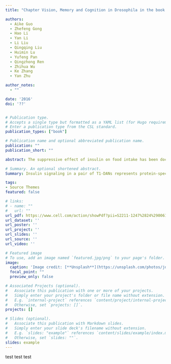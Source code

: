 ```yaml
---
title: "Chapter Vision, Memory and Cognition in Drosophila in the book of Learning and Memory: A Comprehensive Reference, 2nd edition"

authors:
  - Aike Guo
  - Zhefeng Gong
  - Hao Li
  - Yan Li
  - Li Liu
  - Qingqing Liu
  - Huimin Lu
  - Yufeng Pan
  - Qingzhong Ren
  - Zhihua Wu
  - Ke Zhang
  - Yan Zhu

author_notes:
  - ""

date: '2016'
doi: '??'


# Publication type.
# Accepts a single type but formatted as a YAML list (for Hugo requirements).
# Enter a publication type from the CSL standard.
publication_types: ["book"]

# Publication name and optional abbreviated publication name.
publication: ""
publication_short: ""

abstract: The suppressive effect of insulin on food intake has been documented for decades. However, whether insulin signals can encode a certain type of nutrients to regulate nutrient-specific feeding behavior remains elusive. Here, we show that in female Drosophila, a pair of dopaminergic neurons, tritocerebrum 1-dopaminergic neurons (T1-DANs), are directly activated by a protein-intake-induced insulin signal from insulin-producing cells (IPCs). Intriguingly, opto-activating IPCs elicits feeding inhibition for both protein and sugar, while silencing T1-DANs blocks this inhibition only for protein food. Elevating insulin signaling in T1-DANs or opto-activating these neurons is sufficient to mimic protein satiety. Furthermore, this signal is conveyed to local neurons of the protocerebral bridge (PB-LNs) and specifically suppresses protein intake. Therefore, our findings reveal that a brain-derived insulin signal encodes protein satiety and suppresses feeding behavior in a nutrient-specific manner, shedding light on the functional specificity of brain insulin signals in regulating behaviors.

# Summary. An optional shortened abstract.
Summary: Insulin signaling in a pair of T1-DANs represents protein-specific satiety. In female flies, protein intake induces DILP2 release and activates T1-DANs. Opto-activating IPCs in the brain suppresses food intake of both sugar and protein. Downstream of IPCs, the T1-PB circuit specifically mediates protein satiety signal

tags:
- Source Themes
featured: false

# links:
# - name: ""
#   url: ""
url_pdf: https://www.cell.com/action/showPdf?pii=S2211-1247%2824%2900610-7
url_dataset: ''
url_poster: ''
url_project: ''
url_slides: ''
url_source: ''
url_video: ''

# Featured image
# To use, add an image named `featured.jpg/png` to your page's folder. 
image:
  caption: 'Image credit: [**Unsplash**](https://unsplash.com/photos/jdD8gXaTZsc)'
  focal_point: ""
  preview_only: false

# Associated Projects (optional).
#   Associate this publication with one or more of your projects.
#   Simply enter your project's folder or file name without extension.
#   E.g. `internal-project` references `content/project/internal-project/index.md`.
#   Otherwise, set `projects: []`.
projects: []

# Slides (optional).
#   Associate this publication with Markdown slides.
#   Simply enter your slide deck's filename without extension.
#   E.g. `slides: "example"` references `content/slides/example/index.md`.
#   Otherwise, set `slides: ""`.
slides: example
---
```


test test test
